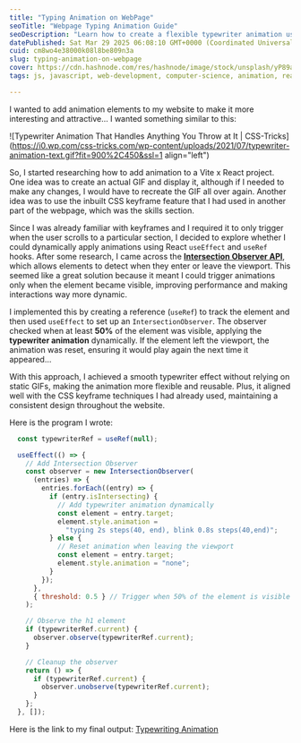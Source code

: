 ```yaml
---
title: "Typing Animation on WebPage"
seoTitle: "Webpage Typing Animation Guide"
seoDescription: "Learn how to create a flexible typewriter animation using CSS keyframes and the Intersection Observer API in a Vite x React project"
datePublished: Sat Mar 29 2025 06:08:10 GMT+0000 (Coordinated Universal Time)
cuid: cm8wo4e38000k08l8be809n3a
slug: typing-animation-on-webpage
cover: https://cdn.hashnode.com/res/hashnode/image/stock/unsplash/yP89apz2TAA/upload/449809bccdb6fb66e48823c35e1b2263.jpeg
tags: js, javascript, web-development, computer-science, animation, reactjs, vite

---
```


I wanted to add animation elements to my website to make it more interesting and attractive… I wanted something similar to this:

![Typewriter Animation That Handles Anything You Throw at It | CSS-Tricks](https://i0.wp.com/css-tricks.com/wp-content/uploads/2021/07/typewriter-animation-text.gif?fit=900%2C450&ssl=1 align="left")

So, I started researching how to add animation to a Vite x React project. One idea was to create an actual GIF and display it, although if I needed to make any changes, I would have to recreate the GIF all over again. Another idea was to use the inbuilt CSS keyframe feature that I had used in another part of the webpage, which was the skills section.

Since I was already familiar with keyframes and I required it to only trigger when the user scrolls to a particular section, I decided to explore whether I could dynamically apply animations using React `useEffect` and `useRef` hooks. After some research, I came across the [**Intersection Observer API**](https://developer.mozilla.org/en-US/docs/Web/API/Intersection_Observer_API), which allows elements to detect when they enter or leave the viewport. This seemed like a great solution because it meant I could trigger animations only when the element became visible, improving performance and making interactions way more dynamic.

I implemented this by creating a reference (`useRef`) to track the element and then used `useEffect` to set up an `IntersectionObserver`. The observer checked when at least **50%** of the element was visible, applying the **typewriter animation** dynamically. If the element left the viewport, the animation was reset, ensuring it would play again the next time it appeared…

With this approach, I achieved a smooth typewriter effect without relying on static GIFs, making the animation more flexible and reusable. Plus, it aligned well with the CSS keyframe techniques I had already used, maintaining a consistent design throughout the website.

Here is the program I wrote:

```javascript
  const typewriterRef = useRef(null);

  useEffect(() => {
    // Add Intersection Observer
    const observer = new IntersectionObserver(
      (entries) => {
        entries.forEach((entry) => {
          if (entry.isIntersecting) {
            // Add typewriter animation dynamically
            const element = entry.target;
            element.style.animation =
              "typing 2s steps(40, end), blink 0.8s steps(40,end)";
          } else {
            // Reset animation when leaving the viewport
            const element = entry.target;
            element.style.animation = "none";
          }
        });
      },
      { threshold: 0.5 } // Trigger when 50% of the element is visible
    );

    // Observe the h1 element
    if (typewriterRef.current) {
      observer.observe(typewriterRef.current);
    }

    // Cleanup the observer
    return () => {
      if (typewriterRef.current) {
        observer.unobserve(typewriterRef.current);
      }
    };
  }, []);
```

Here is the link to my final output: [Typewriting Animation](https://youtu.be/vWxg8sJR7l4)